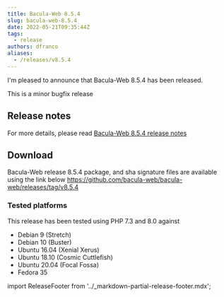 ```yaml
---
title: Bacula-Web 8.5.4
slug: bacula-web-8.5.4
date: 2022-05-21T09:35:44Z
tags:
  - release
authors: dfranco
aliases:
  - /releases/v8.5.4
---
```


I'm pleased to announce that Bacula-Web 8.5.4 has been released.

<!-- truncate -->

This is a minor bugfix release

## Release notes

For more details, please read [Bacula-Web 8.5.4 release notes](https://github.com/bacula-web/bacula-web/releases/tag/v8.5.4)

## Download

Bacula-Web release 8.5.4 package, and sha signature files are available using the link below
https://github.com/bacula-web/bacula-web/releases/tag/v8.5.4

### Tested platforms

This release has been tested using PHP 7.3 and 8.0 against

- Debian 9 (Stretch)
- Debian 10 (Buster)
- Ubuntu 16.04 (Xenial Xerus)
- Ubuntu 18.10 (Cosmic Cuttlefish)
- Ubuntu 20.04 (Focal Fossa)
- Fedora 35

import ReleaseFooter from '../_markdown-partial-release-footer.mdx';

<ReleaseFooter />
